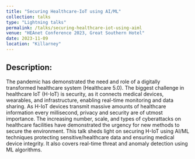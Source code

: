```yaml
---
title: "Securing Healthcare-IoT using AI/ML"
collection: talks
type: "Lightning talks"
permalink: /talks/securing-healthcare-iot-using-aiml
venue: "HEAnet Conference 2023, Great Southern Hotel"
date: 2023-11-09
location: "Killarney"
---
```


## Description:
The pandemic has demonstrated the need and role of a digitally transformed healthcare system (Healthcare 5.0). The biggest challenge in healthcare IoT (H-IoT) is security, as it connects medical devices, wearables, and infrastructure, enabling real-time monitoring and data sharing. As H-IoT devices transmit massive amounts of healthcare information every millisecond, privacy and security are of utmost importance. The increasing number, scale, and types of cyberattacks on healthcare facilities have demonstrated the urgency for new methods to secure the environment. This talk sheds light on securing H-IoT using AI/ML techniques protecting sensitive/healthcare data and ensuring medical device integrity. It also covers real-time threat and anomaly detection using ML algorithms.


